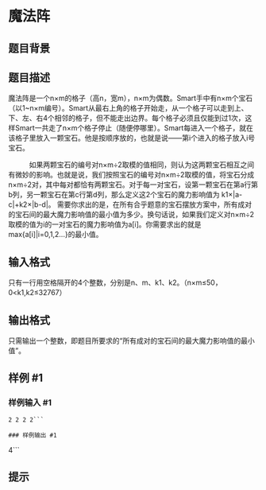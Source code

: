 # 魔法阵

## 题目背景



## 题目描述

魔法阵是一个n×m的格子（高n，宽m），n×m为偶数。Smart手中有n×m个宝石（以1~n×m编号）。Smart从最右上角的格子开始走，从一个格子可以走到上、下、左、右4个相邻的格子，但不能走出边界。每个格子必须且仅能到过1次，这样Smart一共走了n×m个格子停止（随便停哪里）。Smart每进入一个格子，就在该格子里放入一颗宝石。他是按顺序放的，也就是说——第i个进入的格子放入i号宝石。

　　　如果两颗宝石的编号对n×m÷2取模的值相同，则认为这两颗宝石相互之间有微妙的影响。也就是说，我们按照宝石的编号对n×m÷2取模的值，将宝石分成n×m÷2对，其中每对都恰有两颗宝石。对于每一对宝石，设第一颗宝石在第a行第b列，另一颗宝石在第c行第d列，那么定义这2个宝石的魔力影响值为 k1×|a-c|+k2×|b-d|。
需要你求出的是，在所有合乎题意的宝石摆放方案中，所有成对的宝石间的最大魔力影响值的最小值为多少。换句话说，如果我们定义对n×m÷2取模的值为i的一对宝石的魔力影响值为a[i]。你需要求出的就是max{a[i]|i=0,1,2...}的最小值。


## 输入格式

只有一行用空格隔开的4个整数，分别是n、m、k1、k2。（n×m≤50，0<k1,k2≤32767）


## 输出格式

只需输出一个整数，即题目所要求的“所有成对的宝石间的最大魔力影响值的最小值”。


## 样例 #1

### 样例输入 #1
```
2 2 2 2```

### 样例输出 #1

```
4```

## 提示


